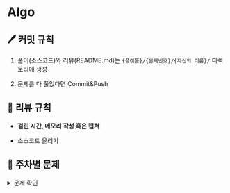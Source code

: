 # Algo

## 🖊 커밋 규칙

1. 풀이(소스코드)와 리뷰(README.md)는 `{플랫폼}/{문제번호}/{자신의 이름}/` 디렉토리에 생성

2. 문제를 다 풀었다면 Commit&Push

## 📌 리뷰 규칙

- **걸린 시간, 메모리 작성 혹은 캡쳐**

- 소스코드 올리기

## 📝 주차별 문제

<details><summary>문제 확인</summary>

| 주차                           | 1                                                                                  | 2                                                                               | 3                                                                        |
|:----------------------------:|:----------------------------------------------------------------------------------:|:-------------------------------------------------------------------------------:|:------------------------------------------------------------------------:|
| **1주차**<br> (02.09 ~ 02.15)  | [파일명 정렬](https://school.programmers.co.kr/learn/courses/30/lessons/17686)          | [프렌즈4블록](https://school.programmers.co.kr/learn/courses/30/lessons/17679)       |                                                                          |
| **2주차**<br> (02.16 ~ 02.22)  | [2 x n 타일링](https://school.programmers.co.kr/learn/courses/30/lessons/12900)       | [N진수 게임](https://school.programmers.co.kr/learn/courses/30/lessons/17687)       |                                                                          |
| **3주차**<br> (02.23 ~ 03.01)  | [줄 서는 방법](https://school.programmers.co.kr/learn/courses/30/lessons/12936)         | [~~괄호 변환~~](https://school.programmers.co.kr/learn/courses/30/lessons/60058)    |                                                                          |
| **4주차**<br> (03.02 ~ 03.08)  | [점프와 순간 이동](https://school.programmers.co.kr/learn/courses/30/lessons/12980)       | [배달](https://school.programmers.co.kr/learn/courses/30/lessons/12978)           |                                                                          |
| **5주차**<br> (03.09 ~ 03.15)  | [영어 끝말잇기](https://school.programmers.co.kr/learn/courses/30/lessons/12981)         | [후보키](https://school.programmers.co.kr/learn/courses/30/lessons/42890)          |                                                                          |
| **6주차**<br> (03.16 ~ 03.22)  | [조이스틱](https://school.programmers.co.kr/learn/courses/30/lessons/42860)            | [모음사전](https://school.programmers.co.kr/learn/courses/30/lessons/84512)         |                                                                          |
| **7주차**<br> (03.23 ~ 03.29)  | [성격 유형 검사하기](https://school.programmers.co.kr/learn/courses/30/lessons/118666)     | [괄호 회전하기](https://school.programmers.co.kr/learn/courses/30/lessons/76502)      |                                                                          |
| **8주차**<br> (03.30 ~ 04.05)  | [쿼드압축 후 개수 세기](https://school.programmers.co.kr/learn/courses/30/lessons/68936)    | [옹알이 (2)](https://school.programmers.co.kr/learn/courses/30/lessons/133499)     |                                                                          |
| **9주차**<br> (04.13 ~ 04.19)  | [개인정보 수집 유효기간](https://school.programmers.co.kr/learn/courses/30/lessons/150370)   | [롤케이크 자르기](https://school.programmers.co.kr/learn/courses/30/lessons/132265)    |                                                                          |
| **10주차**<br> (04.20 ~ 04.26) | [귤 고르기](https://school.programmers.co.kr/learn/courses/30/lessons/138476)          | [혼자 놀기의 달인](https://school.programmers.co.kr/learn/courses/30/lessons/131130)   |                                                                          |
| **11주차**<br> (04.27 ~ 05.03) | [피로도](https://school.programmers.co.kr/learn/courses/30/lessons/87946)             | [전력망을 둘로 나누기](https://school.programmers.co.kr/learn/courses/30/lessons/86971)  |                                                                          |
| **12주차**<br> (05.04 ~ 05.10) | [메뉴 리뉴얼](https://school.programmers.co.kr/learn/courses/30/lessons/72411)          | [할인 행사](https://school.programmers.co.kr/learn/courses/30/lessons/131127)       |                                                                          |
| **13주차**<br> (05.11 ~ 05.17) | [연속 부분 수열 합의 개수](https://school.programmers.co.kr/learn/courses/30/lessons/131701) | [거리두기 확인하기](https://school.programmers.co.kr/learn/courses/30/lessons/81302)    |                                                                          |
| **14주차**<br> (05.25 ~ 05.31) | [구명보트](https://school.programmers.co.kr/learn/courses/30/lessons/42885)            | [후보키](https://school.programmers.co.kr/learn/courses/30/lessons/42890)          |                                                                          |
| **15주차**<br> (06.01 ~ 06.07) | [카펫](https://school.programmers.co.kr/learn/courses/30/lessons/42842)              | [택배 배달과 수거하기](https://school.programmers.co.kr/learn/courses/30/lessons/150369) | [괄호 추가하기](https://www.acmicpc.net/problem/16637)                         |
| **16주차**<br> (06.08 ~ 06.14) | [올바른 괄호](https://school.programmers.co.kr/learn/courses/30/lessons/12909)          | [3xn 타일링](https://school.programmers.co.kr/learn/courses/30/lessons/12902)      | [파이프 옮기기 1](https://www.acmicpc.net/problem/17070)                       |
| **17주차**<br> (06.24 ~ 06.28) | [예상 대진표](https://school.programmers.co.kr/learn/courses/30/lessons/12985)          | [양궁대회](https://school.programmers.co.kr/learn/courses/30/lessons/92342)         | [게리맨더링](https://www.acmicpc.net/problem/17471)                           |
| **18주차**<br> (06.29 ~ 07.05) | [H-Index](https://school.programmers.co.kr/learn/courses/30/lessons/42747)         | [순위 검색](https://school.programmers.co.kr/learn/courses/30/lessons/72412)        | [배열 돌리기 4](https://www.acmicpc.net/problem/17406)                        |
| **19주차**<br> (07.06 ~ 07.12) | [의상](https://school.programmers.co.kr/learn/courses/30/lessons/42578)              | [디펜스 게임](https://school.programmers.co.kr/learn/courses/30/lessons/142085)      | [색종이 붙이기](https://www.acmicpc.net/problem/17136)                         |
| **20주차**<br> (07.20 ~ 07.26) | [캐시](https://school.programmers.co.kr/learn/courses/30/lessons/17680)              | [요격 시스템](https://school.programmers.co.kr/learn/courses/30/lessons/181188)      | [캐슬 디펜스](https://www.acmicpc.net/problem/17135)                          |
| **21주차**<br> (07.27 ~ 08.02) | [더 맵게](https://school.programmers.co.kr/learn/courses/30/lessons/42626)            | [N-Queen](https://school.programmers.co.kr/learn/courses/30/lessons/12952)      | [다리 만들기 2](https://www.acmicpc.net/problem/17472)                        |
| **22주차**<br> (08.03 ~ 08.09) | [다리를 지나는 트럭](https://school.programmers.co.kr/learn/courses/30/lessons/42583)      | [과제 진행하기](https://school.programmers.co.kr/learn/courses/30/lessons/176962)     | [Build Gates](https://www.acmicpc.net/problem/11975)                     |
| **23주차**<br> (08.10 ~ 08.16) | [점프와 순간 이동](https://school.programmers.co.kr/learn/courses/30/lessons/12980)       | [광물 캐기](https://school.programmers.co.kr/learn/courses/30/lessons/172927)       | [새로운 게임](https://www.acmicpc.net/problem/17780)                          |
| **24주차**<br> (08.17 ~ 08.23) | [압축](https://school.programmers.co.kr/learn/courses/30/lessons/17684)              | [우박수열 정적분](https://school.programmers.co.kr/learn/courses/30/lessons/134239)    | [우주 탐사선](https://www.acmicpc.net/problem/17182)                          |
| **25주차**<br>(08.24 ~ 08.30)  | [주차 요금 계산](https://school.programmers.co.kr/learn/courses/30/lessons/92341)        | [시소 짝꿍](https://school.programmers.co.kr/learn/courses/30/lessons/152996)       | [피자 판매](https://www.acmicpc.net/problem/2632)                            |
| **26주차**<br>(09.07 ~ 09.13)  | [신기한 소수](https://www.acmicpc.net/problem/2023)                                     | [피보나치 수 3](https://www.acmicpc.net/problem/2749)                                | [멀리 뛰기](https://school.programmers.co.kr/learn/courses/30/lessons/12914) |
